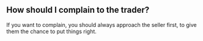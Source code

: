 ##  How should I complain to the trader?

If you want to complain, you should always approach the seller first, to give
them the chance to put things right.
